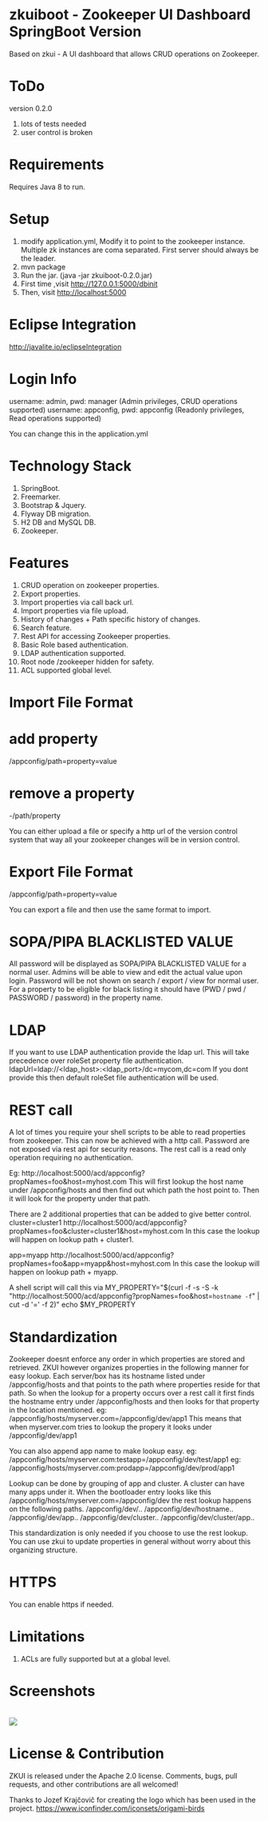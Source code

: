 zkuiboot - Zookeeper UI Dashboard SpringBoot Version
====================
Based on zkui - A UI dashboard that allows CRUD operations on Zookeeper.

ToDo
====================
version 0.2.0

1. lots of tests needed
2. user control is broken

Requirements
====================
Requires Java 8 to run.

Setup
====================
1. modify application.yml, Modify it to point to the zookeeper instance. Multiple zk instances are coma separated. First server should always be the leader.
2. mvn package
3. Run the jar. (java -jar zkuiboot-0.2.0.jar)
4. First time ,visit <a href="http://127.0.0.1:5000/dbinit">http://127.0.0.1:5000/dbinit</a> 
5. Then, visit <a href="http://localhost:5000">http://localhost:5000</a> 

Eclipse Integration
====================
http://javalite.io/eclipseIntegration

Login Info
====================
username: admin, pwd: manager (Admin privileges, CRUD operations supported)
username: appconfig, pwd: appconfig (Readonly privileges, Read operations supported)

You can change this in the application.yml

Technology Stack
====================
1. SpringBoot.
2. Freemarker.
3. Bootstrap & Jquery.
4. Flyway DB migration.
5. H2 DB and MySQL DB.
6. Zookeeper.

Features
====================
1. CRUD operation on zookeeper properties.
2. Export properties.
3. Import properties via call back url.
4. Import properties via file upload.
5. History of changes + Path specific history of changes.
6. Search feature.
7. Rest API for accessing Zookeeper properties.
8. Basic Role based authentication.
9. LDAP authentication supported.
10. Root node /zookeeper hidden for safety.
11. ACL supported global level.

Import File Format
====================
# add property
/appconfig/path=property=value
# remove a property
-/path/property

You can either upload a file or specify a http url of the version control system that way all your zookeeper changes will be in version control. 

Export File Format
====================
/appconfig/path=property=value

You can export a file and then use the same format to import.

SOPA/PIPA BLACKLISTED VALUE
====================
All password will be displayed as SOPA/PIPA BLACKLISTED VALUE for a normal user. Admins will be able to view and edit the actual value upon login.
Password will be not shown on search / export / view for normal user.
For a property to be eligible for black listing it should have (PWD / pwd / PASSWORD / password) in the property name.

LDAP
====================
If you want to use LDAP authentication provide the ldap url. This will take precedence over roleSet property file authentication.
ldapUrl=ldap://<ldap_host>:<ldap_port>/dc=mycom,dc=com
If you dont provide this then default roleSet file authentication will be used.

REST call
====================
A lot of times you require your shell scripts to be able to read properties from zookeeper. This can now be achieved with a http call. Password are not exposed via rest api for security reasons. The rest call is a read only operation requiring no authentication.

Eg:
http://localhost:5000/acd/appconfig?propNames=foo&host=myhost.com
This will first lookup the host name under /appconfig/hosts and then find out which path the host point to. Then it will look for the property under that path.

There are 2 additional properties that can be added to give better control.
cluster=cluster1
http://localhost:5000/acd/appconfig?propNames=foo&cluster=cluster1&host=myhost.com
In this case the lookup will happen on lookup path + cluster1.

app=myapp
http://localhost:5000/acd/appconfig?propNames=foo&app=myapp&host=myhost.com
In this case the lookup will happen on lookup path + myapp.

A shell script will call this via
MY_PROPERTY="$(curl -f -s -S -k "http://localhost:5000/acd/appconfig?propNames=foo&host=`hostname -f`" | cut -d '=' -f 2)"
echo $MY_PROPERTY

Standardization
====================
Zookeeper doesnt enforce any order in which properties are stored and retrieved. ZKUI however organizes properties in the following manner for easy lookup.
Each server/box has its hostname listed under /appconfig/hosts and that points to the path where properties reside for that path. So when the lookup for a property occurs over a rest call it first finds the hostname entry under /appconfig/hosts and then looks for that property in the location mentioned.
eg: /appconfig/hosts/myserver.com=/appconfig/dev/app1 
This means that when myserver.com tries to lookup the propery it looks under /appconfig/dev/app1

You can also append app name to make lookup easy.
eg: /appconfig/hosts/myserver.com:testapp=/appconfig/dev/test/app1 
eg: /appconfig/hosts/myserver.com:prodapp=/appconfig/dev/prod/app1

Lookup can be done by grouping of app and cluster. A cluster can have many apps under it. When the bootloader entry looks like this /appconfig/hosts/myserver.com=/appconfig/dev the rest lookup happens on the following paths.
/appconfig/dev/..
/appconfig/dev/hostname..
/appconfig/dev/app..
/appconfig/dev/cluster..
/appconfig/dev/cluster/app..

This standardization is only needed if you choose to use the rest lookup. You can use zkui to update properties in general without worry about this organizing structure.

HTTPS
====================
You can enable https if needed. 


Limitations
====================
1. ACLs are fully supported but at a global level.

Screenshots
====================
<br/>
<img src="https://raw.github.com/DeemOpen/zkui/master/images/zkui-1.png"/>
<br/>


License & Contribution
====================

ZKUI is released under the Apache 2.0 license. Comments, bugs, pull requests, and other contributions are all welcomed!

Thanks to Jozef Krajčovič for creating the logo which has been used in the project.
https://www.iconfinder.com/iconsets/origami-birds

